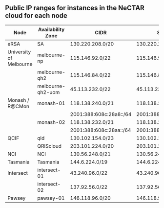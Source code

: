 ## Public IP ranges for instances in the NeCTAR cloud for each node

| Node | Availability Zone | CIDR | Start | End |
|------|-------|-------|------|--------|
| eRSA | SA | 130.220.208.0/20 | 130.220.208.0 | 130.220.223.255 |
| University of Melbourne | melbourne-np | 115.146.92.0/22 | 115.146.92.0 | 115.146.95.255 |
|   | melbourne-qh2 | 115.146.84.0/22 | 115.146.84.0 | 115.146.87.255 |
|   | melbourne-qh2-uom | 45.113.232.0/22 | 45.113.232.0 | 45.113.235.255 |
| Monash / R@CMon | monash-01 | 118.138.240.0/21 | 118.138.240.0 | 118.138.247.255 |
|  |  | 2001:388:608c:28a8::/64 | 2001:388:608c:28a8:: | 2001:388:608c:28a8:ffff:ffff:ffff:ffff |
|   | monash-02 | 118.138.232.0/21 | 118.138.232.0 | 118.138.239.255 |
|  |  | 2001:388:608c:28aa::/64 | 2001:388:608c:28aa:: | 2001:388:608c:28aa:ffff:ffff:ffff:ffff |
| QCIF | qld | 130.102.154.0/23 | 130.102.154.0 | 130.102.155.255 |
|  | QRIScloud | 203.101.224.0/20 | 203.101.224.100 | 203.101.239.254 |
| NCI | NCI | 130.56.248.0/21 | 130.56.248.0 | 130.56.255.255 |
| Tasmania | Tasmania | 144.6.224.0/19 | 144.6.224.0 | 144.6.255.255 |
| Intersect | intersect-01 | 43.240.96.0/22 | 43.240.96.0 | 43.240.99.255 |
|   | intersect-02 | 137.92.56.0/22 | 137.92.56.0 | 137.92.59.255 |
| Pawsey | pawsey-01 | 146.118.96.0/20 | 146.118.96.2 | 146.118.111.254 |

